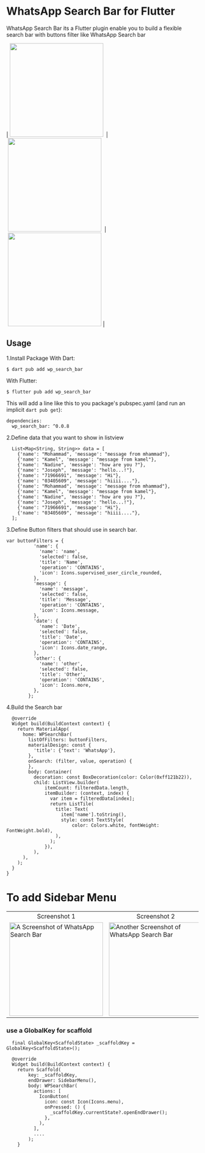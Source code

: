 # WhatsApp Search Bar for Flutter
  WhatsApp Search Bar its a Flutter plugin enable you to build a flexible search bar with buttons filter like WhatsApp Search bar

|<img src="https://raw.githubusercontent.com/mattar88/wp_search_bar/main/example/screenshots/1.png" width="245" hspace="4">
| <img src="https://raw.githubusercontent.com/mattar88/wp_search_bar/main/example/screenshots/2.png" width="245" hspace="4">
|<img src="https://raw.githubusercontent.com/mattar88/wp_search_bar/main/example/screenshots/3.png" width="245" hspace="4">|

## Usage
1.Install Package
With Dart:
```
$ dart pub add wp_search_bar
```
With Flutter:
```
$ flutter pub add wp_search_bar
```
This will add a line like this to you package's pubspec.yaml (and run an implicit `dart pub get`):
```
dependencies:
  wp_search_bar: ^0.0.8
```

2.Define data that you want to show in listview
```
  List<Map<String, String>> data = [
    {'name': "Mohammad", 'message': "message from mhammad"},
    {'name': "Kamel", 'message': "message from kamel"},
    {'name': "Nadine", 'message': "how are you ?"},
    {'name': "Joseph", 'message': "hello...!"},
    {'name': "71966691", 'message': "Hi"},
    {'name': "03405609", 'message': "hiiii...."},
    {'name': "Mohammad", 'message': "message from mhammad"},
    {'name': "Kamel", 'message': "message from kamel"},
    {'name': "Nadine", 'message': "how are you ?"},
    {'name': "Joseph", 'message': "hello...!"},
    {'name': "71966691", 'message': "Hi"},
    {'name': "03405609", 'message': "hiiii...."},
  ];
```

3.Define Button filters that should use in search bar.
```
var buttonFilters = {
          'name': {
            'name': 'name',
            'selected': false,
            'title': 'Name',
            'operation': 'CONTAINS',
            'icon': Icons.supervised_user_circle_rounded,
          },
          'message': {
            'name': 'message',
            'selected': false,
            'title': 'Message',
            'operation': 'CONTAINS',
            'icon': Icons.message,
          },
          'date': {
            'name': 'Date',
            'selected': false,
            'title': 'Date',
            'operation': 'CONTAINS',
            'icon': Icons.date_range,
          },
          'other': {
            'name': 'other',
            'selected': false,
            'title': 'Other',
            'operation': 'CONTAINS',
            'icon': Icons.more,
          },
        };
```
4.Build the Search bar
 
```
  @override
  Widget build(BuildContext context) {
    return MaterialApp(
      home: WPSearchBar(
        listOfFilters: buttonFilters,
        materialDesign: const {
          'title': {'text': 'WhatsApp'},
        },
        onSearch: (filter, value, operation) {
        },
        body: Container(
          decoration: const BoxDecoration(color: Color(0xff121b22)),
          child: ListView.builder(
              itemCount: filteredData.length,
              itemBuilder: (context, index) {
                var item = filteredData[index];
                return ListTile(
                  title: Text(
                    item['name'].toString(),
                    style: const TextStyle(
                        color: Colors.white, fontWeight: FontWeight.bold),
                  ),
                );
              }),
          ),
      ),
    );
  }
}

```

# To add Sidebar Menu

<table>
  <tr>
    <td align="center">Screenshot 1</td>
    <td align="center">Screenshot 2</td>
  </tr>
  <tr>
    <td><img alt="A Screenshot of WhatsApp Search Bar" src="https://raw.githubusercontent.com/mattar88/wp_search_bar/main/example/screenshots/sidebar_menu_closed.png" width="245"/></td>
    <td><img alt="Another Screenshot of WhatsApp Search Bar" src="https://raw.githubusercontent.com/mattar88/wp_search_bar/main/example/screenshots/sidebar_menu_open.png" width="245"/></td>
  </tr>
 </table>

### use a GlobalKey for scaffold
```
  final GlobalKey<ScaffoldState> _scaffoldKey = GlobalKey<ScaffoldState>();

  @override
  Widget build(BuildContext context) {
    return Scaffold(
        key: _scaffoldKey,
        endDrawer: SidebarMenu(),
        body: WPSearchBar(
          actions: [
            IconButton(
              icon: const Icon(Icons.menu),
              onPressed: () {
                _scaffoldKey.currentState?.openEndDrawer();
              },
            ),
          ],
          ....
        );
    }
```